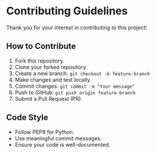 # Contributing Guidelines

Thank you for your interest in contributing to this project!

## How to Contribute

1. Fork this repository.
2. Clone your forked repository.
3. Create a new branch: `git checkout -b feature-branch`
4. Make changes and test locally.
5. Commit changes: `git commit -m "Your message"`
6. Push to GitHub: `git push origin feature-branch`
7. Submit a Pull Request (PR).

## Code Style

- Follow PEP8 for Python.
- Use meaningful commit messages.
- Ensure your code is well-documented.
